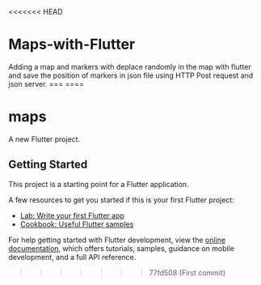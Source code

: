 <<<<<<< HEAD
# Maps-with-Flutter
Adding a map and markers with deplace randomly in the map with flutter and save the position of markers in  json file using HTTP Post request and json server.
=== ====
# maps

A new Flutter project.

## Getting Started

This project is a starting point for a Flutter application.

A few resources to get you started if this is your first Flutter project:

- [Lab: Write your first Flutter app](https://docs.flutter.dev/get-started/codelab)
- [Cookbook: Useful Flutter samples](https://docs.flutter.dev/cookbook)

For help getting started with Flutter development, view the
[online documentation](https://docs.flutter.dev/), which offers tutorials,
samples, guidance on mobile development, and a full API reference.
>>>>>>> 77fd508 (First commit)
